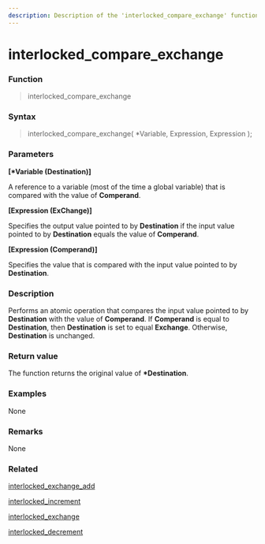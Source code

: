 ```yaml
---
description: Description of the 'interlocked_compare_exchange' function in HyperDbg Scripts
---
```


# interlocked\_compare\_exchange

### Function

> interlocked\_compare\_exchange

### Syntax

> interlocked\_compare\_exchange( \*Variable, Expression, Expression );

### Parameters

**\[\*Variable (Destination)]**

A reference to a variable (most of the time a global variable) that is compared with the value of **Comperand**.

**\[Expression (ExChange)]**

Specifies the output value pointed to by **Destination** if the input value pointed to by **Destination** equals the value of **Comperand**.

**\[Expression (Comperand)]**

Specifies the value that is compared with the input value pointed to by **Destination**.

### Description

Performs an atomic operation that compares the input value pointed to by **Destination** with the value of **Comperand**. If **Comperand** is equal to **Destination**, then **Destination** is set to equal **Exchange**. Otherwise, **Destination** is unchanged.

### Return value

The function returns the original value of **\*Destination**.

### Examples

None

### Remarks

None

### Related

[interlocked\_exchange\_add](https://docs.hyperdbg.org/commands/scripting-language/functions/interlocked/interlocked\_exchange\_add)

[interlocked\_increment](https://docs.hyperdbg.org/commands/scripting-language/functions/interlocked/interlocked\_increment)

[interlocked\_exchange](https://docs.hyperdbg.org/commands/scripting-language/functions/interlocked/interlocked\_exchange)

[interlocked\_decrement](https://docs.hyperdbg.org/commands/scripting-language/functions/interlocked/interlocked\_decrement)
